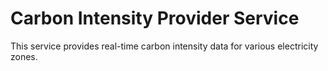 # Carbon Intensity Provider Service

This service provides real-time carbon intensity data for various electricity zones.
